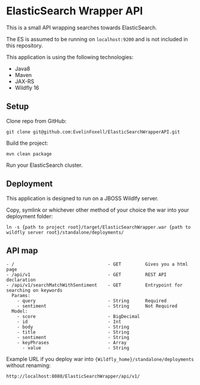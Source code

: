 # ElasticSearch Wrapper API

This is a small API wrapping searches towards ElasticSearch.

The ES is assumed to be running on `localhost:9200` and is not included in this repository.

This application is using the following technologies:
* Java8
* Maven
* JAX-RS
* Wildfly 16

## Setup
Clone repo from GitHub:
```shell script
git clone git@github.com:EvelinFoxell/ElasticSearchWrapperAPI.git
```

Build the project:
```shell script
mvn clean package
```
Run your ElasticSearch cluster.

## Deployment
This application is designed to run on a JBOSS Wildlfy server.

Copy, symlink or whichever other method of your choice the war into your deployment folder:
```shell script
ln -s {path to project root}/target/ElasticSearchWrapper.war {path to wildfly server root}/standalone/deployments/
```


## API map

```
- /                                   - GET         Gives you a html page
- /api/v1                             - GET         REST API declaration
- /api/v1/searchMatchWithSentiment    - GET         Entrypoint for searching on keywords
  Params:
    - query                           - String      Required
    - sentiment                       - String      Not Required
  Model:
    - score                           - BigDecimal
    - id                              - Int
    - body                            - String
    - title                           - String
    - sentiment                       - String
    - keyPhrases                      - Array
      - value                         - String
```
Example URL if you deploy war into `{Wildfly_home}/standalone/deployments` without renaming:
```
http://localhost:8080/ElasticSearchWrapper/api/v1/
```
